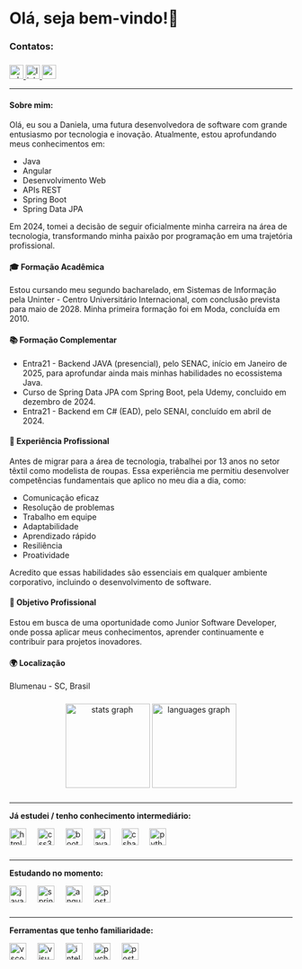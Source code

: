 # Olá, seja bem-vindo!👋

###

### Contatos:

###

<div align="left">
    <a href="https://contate.me/daninogueira" target= "_blank">
        <img src="https://img.shields.io/static/v1?message=Whatsapp&logo=whatsapp&label=&color=25D366&logoColor=white&labelColor=&style=for-the-badge" height="25" alt="whatsapp logo"  />
    </a>
    <a href="https://www.linkedin.com/in/daniela-nogueira-rampim" target="_blank">
        <img src="https://img.shields.io/static/v1?message=LinkedIn&logo=linkedin&label=&color=0077B5&logoColor=white&labelColor=&style=for-the-badge" height="25" alt="linkedin logo"  />
    </a>
    <a href = "mailto:daninogueira.dev@gmail.com">
        <img src="https://img.shields.io/static/v1?message=Gmail&logo=gmail&label=&color=D14836&logoColor=white&labelColor=&style=for-the-badge" height="25" alt="gmail logo"  />
    </a>
</div>

---


#### Sobre mim:

Olá, eu sou a Daniela, uma futura desenvolvedora de software com grande entusiasmo por tecnologia e inovação. Atualmente, estou aprofundando meus conhecimentos em:

* Java
* Angular
* Desenvolvimento Web
* APIs REST
* Spring Boot
* Spring Data JPA

Em 2024, tomei a decisão de seguir oficialmente minha carreira na área de tecnologia, transformando minha paixão por programação em uma trajetória profissional.

#### 🎓 Formação Acadêmica

Estou cursando meu segundo bacharelado, em Sistemas de Informação pela Uninter - Centro Universitário Internacional, com conclusão prevista para maio de 2028. Minha primeira formação foi em Moda, concluída em 2010.

#### 📚 Formação Complementar

* Entra21 - Backend JAVA (presencial), pelo SENAC, início em Janeiro de 2025, para aprofundar ainda mais minhas habilidades no ecossistema Java.
* Curso de Spring Data JPA com Spring Boot, pela Udemy, concluido em dezembro de 2024.
* Entra21 - Backend em C# (EAD), pelo SENAI, concluído em abril de 2024.

#### 💼 Experiência Profissional

Antes de migrar para a área de tecnologia, trabalhei por 13 anos no setor têxtil como modelista de roupas. Essa experiência me permitiu desenvolver competências fundamentais que aplico no meu dia a dia, como:

* Comunicação eficaz
* Resolução de problemas
* Trabalho em equipe
* Adaptabilidade
* Aprendizado rápido
* Resiliência
* Proatividade

Acredito que essas habilidades são essenciais em qualquer ambiente corporativo, incluindo o desenvolvimento de software.

#### 🌟 Objetivo Profissional

Estou em busca de uma oportunidade como Junior Software Developer, onde possa aplicar meus conhecimentos, aprender continuamente e contribuir para projetos inovadores.

#### 🌍 Localização

Blumenau - SC, Brasil

###

<div align="center">
  <img src="https://github-readme-stats.vercel.app/api?username=nogueiraDani&hide_title=false&hide_rank=false&show_icons=true&include_all_commits=true&count_private=true&disable_animations=false&theme=dracula&locale=en&hide_border=false" height="150" alt="stats graph"  />
  <img src="https://github-readme-stats.vercel.app/api/top-langs?username=nogueiraDani&locale=en&hide_title=false&layout=compact&card_width=320&langs_count=5&theme=dracula&hide_border=false" height="150" alt="languages graph"  />
</div>

###

---
**Já estudei / tenho conhecimento intermediário:**

<div align="left">
  <img src="https://cdn.jsdelivr.net/gh/devicons/devicon/icons/html5/html5-original.svg" height="30" alt="html5 logo"  />
  <img width="12" />
  <img src="https://cdn.jsdelivr.net/gh/devicons/devicon/icons/css3/css3-original.svg" height="30" alt="css3 logo"  />
  <img width="12" />
  <img src="https://cdn.jsdelivr.net/gh/devicons/devicon/icons/bootstrap/bootstrap-original.svg" height="30" alt="bootstrap logo"  />
  <img width="12" />
  <img src="https://cdn.jsdelivr.net/gh/devicons/devicon/icons/javascript/javascript-original.svg" height="30" alt="javascript logo"  />
  <img width="12" />
  <img src="https://cdn.jsdelivr.net/gh/devicons/devicon/icons/csharp/csharp-original.svg" height="30" alt="csharp logo"  />
  <img width="12" />
  <img src="https://cdn.jsdelivr.net/gh/devicons/devicon/icons/python/python-original.svg" height="30" alt="python logo"  />
</div>

###
---
**Estudando no momento:**

<div align="left">
  <img src="https://cdn.jsdelivr.net/gh/devicons/devicon/icons/java/java-original.svg" height="30" alt="java logo"  />
  <img width="12" />
  <img src="https://cdn.jsdelivr.net/gh/devicons/devicon/icons/spring/spring-original.svg" height="30" alt="spring logo"  />
  <img width="12" />
  <img src="https://cdn.jsdelivr.net/gh/devicons/devicon/icons/angularjs/angularjs-original.svg" height="30" alt="angularjs logo"  />
  <img width="12" />
  <img src="https://devicons.railway.app/i/postgresql.svg" height="30" alt="postgreSQL logo"  />
</div>

###

---
**Ferramentas que tenho familiaridade:**

<div align="left">
  <img src="https://cdn.jsdelivr.net/gh/devicons/devicon/icons/vscode/vscode-original.svg" height="30" alt="vscode logo"  />
  <img width="12" />
  <img src="https://cdn.jsdelivr.net/gh/devicons/devicon/icons/visualstudio/visualstudio-plain.svg" height="30" alt="visualstudio logo"  />
  <img width="12" />
  <img src="https://cdn.jsdelivr.net/gh/devicons/devicon/icons/intellij/intellij-original.svg" height="30" alt="intellij logo"  />
  <img width="12" />
  <img src="https://cdn.jsdelivr.net/gh/devicons/devicon/icons/pycharm/pycharm-original.svg" height="30" alt="pycharm logo"  />
  <img width="12" />
  <img src="https://devicons.railway.app/i/postman.svg" height="30" alt="postgreSQL logo"  />
</div>

###
